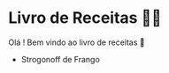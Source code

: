 # Livro de Receitas :man_cook:

Olá ! Bem vindo ao livro de receitas :wave:

- Strogonoff de Frango

